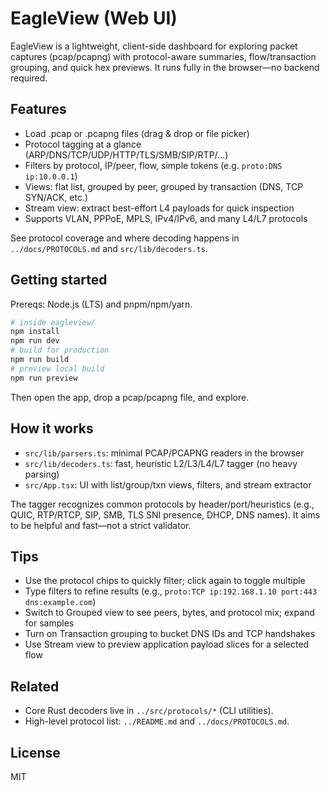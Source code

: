 # EagleView (Web UI)

EagleView is a lightweight, client-side dashboard for exploring packet captures (pcap/pcapng) with protocol-aware summaries, flow/transaction grouping, and quick hex previews. It runs fully in the browser—no backend required.

## Features
- Load .pcap or .pcapng files (drag & drop or file picker)
- Protocol tagging at a glance (ARP/DNS/TCP/UDP/HTTP/TLS/SMB/SIP/RTP/…)
- Filters by protocol, IP/peer, flow, simple tokens (e.g. `proto:DNS ip:10.0.0.1`)
- Views: flat list, grouped by peer, grouped by transaction (DNS, TCP SYN/ACK, etc.)
- Stream view: extract best-effort L4 payloads for quick inspection
- Supports VLAN, PPPoE, MPLS, IPv4/IPv6, and many L4/L7 protocols

See protocol coverage and where decoding happens in `../docs/PROTOCOLS.md` and `src/lib/decoders.ts`.

## Getting started

Prereqs: Node.js (LTS) and pnpm/npm/yarn.

```sh
# inside eagleview/
npm install
npm run dev
# build for production
npm run build
# preview local build
npm run preview
```

Then open the app, drop a pcap/pcapng file, and explore.

## How it works
- `src/lib/parsers.ts`: minimal PCAP/PCAPNG readers in the browser
- `src/lib/decoders.ts`: fast, heuristic L2/L3/L4/L7 tagger (no heavy parsing)
- `src/App.tsx`: UI with list/group/txn views, filters, and stream extractor

The tagger recognizes common protocols by header/port/heuristics (e.g., QUIC, RTP/RTCP, SIP, SMB, TLS SNI presence, DHCP, DNS names). It aims to be helpful and fast—not a strict validator.

## Tips
- Use the protocol chips to quickly filter; click again to toggle multiple
- Type filters to refine results (e.g., `proto:TCP ip:192.168.1.10 port:443 dns:example.com`)
- Switch to Grouped view to see peers, bytes, and protocol mix; expand for samples
- Turn on Transaction grouping to bucket DNS IDs and TCP handshakes
- Use Stream view to preview application payload slices for a selected flow

## Related
- Core Rust decoders live in `../src/protocols/*` (CLI utilities).
- High-level protocol list: `../README.md` and `../docs/PROTOCOLS.md`.

## License
MIT
